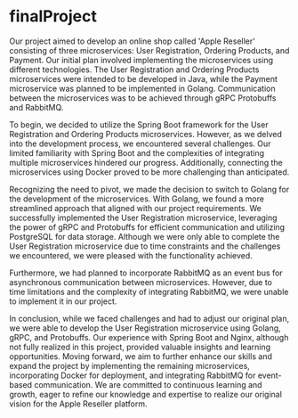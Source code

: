 ﻿# finalProject
Our project aimed to develop an online shop called 'Apple Reseller' consisting of three microservices: User Registration, Ordering Products, and Payment. Our initial plan involved implementing the microservices using different technologies. The User Registration and Ordering Products microservices were intended to be developed in Java, while the Payment microservice was planned to be implemented in Golang. Communication between the microservices was to be achieved through gRPC Protobuffs and RabbitMQ.

To begin, we decided to utilize the Spring Boot framework for the User Registration and Ordering Products microservices. However, as we delved into the development process, we encountered several challenges. Our limited familiarity with Spring Boot and the complexities of integrating multiple microservices hindered our progress. Additionally, connecting the microservices using Docker proved to be more challenging than anticipated.

Recognizing the need to pivot, we made the decision to switch to Golang for the development of the microservices. With Golang, we found a more streamlined approach that aligned with our project requirements. We successfully implemented the User Registration microservice, leveraging the power of gRPC and Protobuffs for efficient communication and utilizing PostgreSQL for data storage. Although we were only able to complete the User Registration microservice due to time constraints and the challenges we encountered, we were pleased with the functionality achieved.

Furthermore, we had planned to incorporate RabbitMQ as an event bus for asynchronous communication between microservices. However, due to time limitations and the complexity of integrating RabbitMQ, we were unable to implement it in our project.

In conclusion, while we faced challenges and had to adjust our original plan, we were able to develop the User Registration microservice using Golang, gRPC, and Protobuffs. Our experience with Spring Boot and Nginx, although not fully realized in this project, provided valuable insights and learning opportunities. Moving forward, we aim to further enhance our skills and expand the project by implementing the remaining microservices, incorporating Docker for deployment, and integrating RabbitMQ for event-based communication. We are committed to continuous learning and growth, eager to refine our knowledge and expertise to realize our original vision for the Apple Reseller platform.

